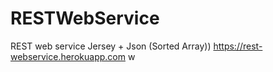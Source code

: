 # RESTWebService
REST web service Jersey + Json (Sorted Array))
https://rest-webservice.herokuapp.com
w
